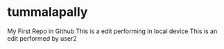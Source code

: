 # tummalapally
My First Repo in Github
This is a edit performing in local device
This is an edit performed by user2
